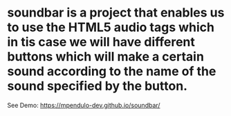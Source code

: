 # soundbar is a project that enables us to use the HTML5 audio tags which in tis case we will have different buttons which will make a certain sound according to the name of the sound specified by the button.


See Demo: https://mpendulo-dev.github.io/soundbar/
